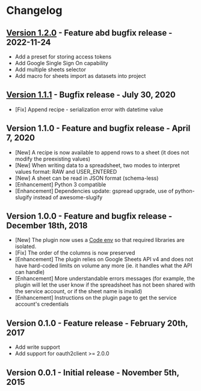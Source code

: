 # Changelog

## [Version 1.2.0](https://github.com/dataiku/dss-plugin-googlesheets/releases/tag/v1.2.0) - Feature abd bugfix release - 2022-11-24

- Add a preset for storing access tokens
- Add Google Single Sign On capability
- Add multiple sheets selector
- Add macro for sheets import as datasets into project

## [Version 1.1.1](https://github.com/dataiku/dss-plugin-googlesheets/releases/tag/v1.1.1) - Bugfix release - July 30, 2020

- [Fix] Append recipe - serialization error with datetime value

## Version 1.1.0 - Feature and bugfix release - April 7, 2020

- [New] A recipe is now available to append rows to a sheet (it does not modify the preexisting values)
- [New] When writing data to a spreadsheet, two modes to interpret values format: RAW and USER_ENTERED
- [New] A sheet can be read in JSON format (schema-less)
- [Enhancement] Python 3 compatible
- [Enhancement] Dependencies update: gspread upgrade, use of python-slugify instead of awesome-slugify

## Version 1.0.0 - Feature and bugfix release - December 18th, 2018

- [New] The plugin now uses a [Code env](https://doc.dataiku.com/dss/latest/code-envs/index.html) so that required libraries are isolated.
- [Fix] The order of the columns is now preserved
- [Enhancement] The plugin relies on Google Sheets API v4 and does not have hard-coded limits on volume any more (ie. it handles what the API can handle)
- [Enhancement] More understandable errors messages (for example, the plugin will let the user know if the spreadsheet has not been shared with the service account, or if the sheet name is invalid)
- [Enhancement] Instructions on the plugin page to get the service account's credentials

## Version 0.1.0 - Feature release - February 20th, 2017

- Add write support
- Add support for oauth2client >= 2.0.0

## Version 0.0.1 - Initial release - November 5th, 2015
